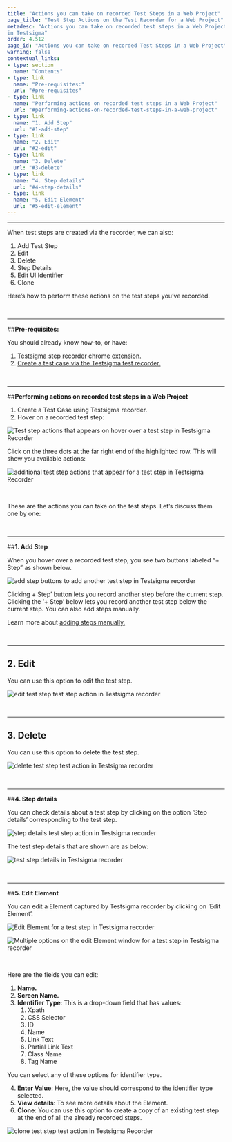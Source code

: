 ```yaml
---
title: "Actions you can take on recorded Test Steps in a Web Project"
page_title: "Test Step Actions on the Test Recorder for a Web Project"
metadesc: "Actions you can take on recorded test steps in a Web Project
in Testsigma"
order: 4.512
page_id: "Actions you can take on recorded Test Steps in a Web Project"
warning: false
contextual_links:
- type: section
  name: "Contents"
- type: link
  name: "Pre-requisites:"
  url: "#pre-requisites"
- type: link
  name: "Performing actions on recorded test steps in a Web Project"
  url: "#performing-actions-on-recorded-test-steps-in-a-web-project"
- type: link
  name: "1. Add Step"
  url: "#1-add-step"
- type: link
  name: "2. Edit"
  url: "#2-edit"
- type: link
  name: "3. Delete"
  url: "#3-delete"
- type: link
  name: "4. Step details"
  url: "#4-step-details"
- type: link
  name: "5. Edit Element"
  url: "#5-edit-element"
---
```


---

When test steps are created via the recorder, we can also:

 1. Add Test Step
 2. Edit
 3. Delete
 4. Step Details
 5. Edit UI Identifier
 6. Clone

Here’s how to perform these actions on the test steps you’ve recorded.

&emsp;

---
##**Pre-requisites:**

You should already know how-to, or have:

 1. [Testsigma step recorder chrome extension.](https://testsigma.com/docs/test-step-recorder/install-chrome-extension/)
 2. [Create a test case via the Testsigma test recorder.](https://testsigma.com/docs/elements/web-apps/overview/)

&emsp;

---
##**Performing actions on recorded test steps in a Web Project**

 1. Create a Test Case using Testsigma recorder. 
 2. Hover on a recorded test step:

![Test step actions that appears on hover over a test step in Testsigma Recorder](https://docs.testsigma.com/images/step-actions/hover-over-test-steps-test-step-actions-testsigma-recorder.png)

Click on the three dots at the far right end of the highlighted row. This will show you available actions:

![additional test step actions that appear for a test step in Testsigma Recorder](https://docs.testsigma.com/images/step-actions/available-additional-test-step-actions-testsigma-recorder.png)

&emsp;

These are the actions you can take on the test steps. Let’s discuss them one by one:

&emsp;

---
##**1. Add Step**

 When you hover over a recorded test step, you see two buttons labeled “+ Step” as shown below.

![add step buttons to add another test step in Testsigma recorder](https://docs.testsigma.com/images/step-actions/add-step-button-test-steps-testsigma-recorder.png)

Clicking + Step’ button lets you record another step before the current step. Clicking the ‘+ Step’ below lets you record another test step below the current step. You can also add steps manually.

Learn more about [adding steps manually.](https://testsigma.com/docs/test-cases/create-steps-recorder/web-apps/add-steps-manually/)



&emsp;

---
## **2. Edit**

You can use this option to edit the test step. 

![edit test step test step action in Testsigma recorder
](https://docs.testsigma.com/images/step-actions/edit-test-step-test-action-testsigma-recorder.png)

&emsp;

---
## **3. Delete**

You can use this option to delete the test step.

![delete test step test action in Testsigma recorder](https://docs.testsigma.com/images/step-actions/delete-test-step-test-action-testsigma-recorder.png)

 &emsp;

---
##**4. Step details**

 You can check details about a test step by clicking on the option ‘Step details’ corresponding to the test step.

![step details test step action in Testsigma recorder](https://docs.testsigma.com/images/web-apps/step-details-test-step-action-testsigma-recorder1.png)

The test step details that are shown are as below:

![test step details in Testsigma recorder](https://docs.testsigma.com/images/web-apps/test-step-details-testsigma-recorder.png)

&emsp;

---
##**5. Edit Element**

 You can edit a Element captured by Testsigma recorder by clicking on ‘Edit Element’.

![Edit Element for a test step in Testsigma recorder](https://docs.testsigma.com/images/web-apps/edit-Element-test-step-testsigma-recorder.png)

![Multiple options on the edit Element window for a test step in Testsigma recorder](https://docs.testsigma.com/images/web-apps/edit-Element-multiple-options-testsigma-recorder.png)

&emsp;

Here are the fields you can edit:

 1. **Name.**
 2. **Screen Name.**
 3. **Identifier Type**: This is a drop-down field that has values:
    1. Xpath
    2. CSS Selector
    3. ID
    4. Name
    5. Link Text
    6. Partial Link Text
    7. Class Name
    8. Tag Name

You can select any of these options for identifier type.

 4. **Enter Value**: Here, the value should correspond to the identifier type selected.
 5. **View details**: To see more details about the Element.
 6. **Clone**: You can use this option to create a copy of an existing test step at the end of all the already recorded steps.

![clone test step test action in Testsigma Recorder](https://docs.testsigma.com/images/web-apps/clone-test-step-test-action-testsigma-recorder.png)








